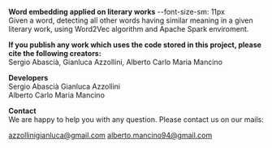 **Word embedding applied on literary works** --font-size-sm: 11px <br/> 
Given a word, detecting all other words having similar meaning in a given literary work, using Word2Vec algorithm and Apache Spark enviroment. 

**If you publish any work which uses the code stored in this project, please cite the following creators:** <br/>
Sergio Abascià, Gianluca Azzollini, Alberto Carlo  Maria Mancino

**Developers** <br/>
Sergio Abascià
Gianluca Azzollini  
Alberto Carlo Maria Mancino

**Contact** <br/>
We are happy to help you with any question. Please contact us on our mails:

azzollinigianluca@gmail.com
alberto.mancino94@gmail.com
